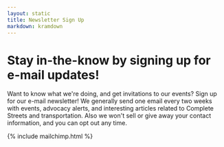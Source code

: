 ```yaml
---
layout: static
title: Newsletter Sign Up
markdown: kramdown
---
```

# Stay in-the-know by signing up for e-mail updates!

Want to know what we're doing, and get invitations to our events? Sign up for our e-mail newsletter! We generally send one email every two weeks with events, advocacy alerts, and interesting articles related to Complete Streets and transportation. Also we won't sell or give away your contact information, and you can opt out any time.

{% include mailchimp.html %}
